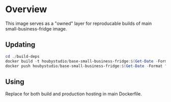 # Overview

This image serves as a "owned" layer for reproducable builds of main small-business-fridge image.

## Updating

```powershell
cd ./build-deps
docker build -t houbystudio/base-small-business-fridge:$(Get-Date -Format "yyyy-MM-dd") .
docker push houbystudio/base-small-business-fridge:$(Get-Date -Format "yyyy-MM-dd")
```

## Using

Replace for both build and production hosting in main Dockerfile.
